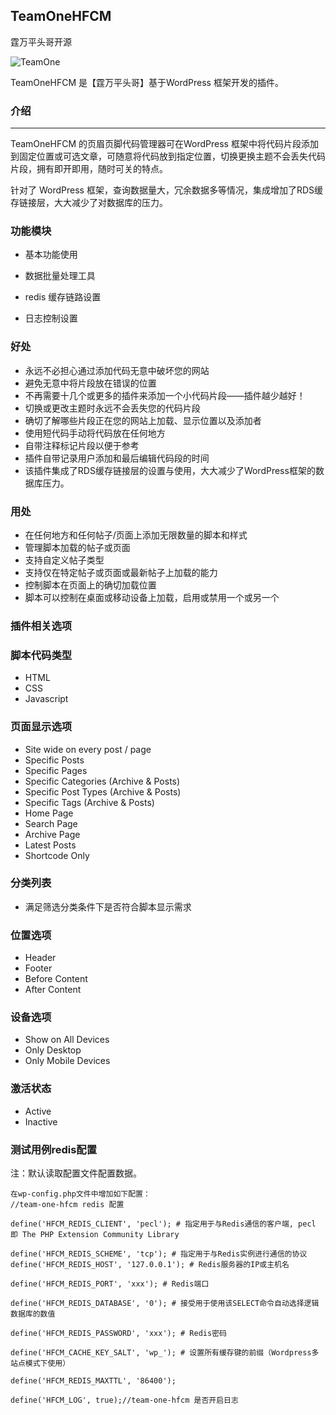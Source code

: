 ## TeamOneHFCM

霆万平头哥开源

![TeamOne](https://font.thwpmanage.com/img/teamone.jpg) 

TeamOneHFCM 是【霆万平头哥】基于WordPress 框架开发的插件。

### 介绍

***

TeamOneHFCM 的页眉页脚代码管理器可在WordPress 框架中将代码片段添加到固定位置或可选文章，可随意将代码放到指定位置，切换更换主题不会丢失代码片段，拥有即开即用，随时可关的特点。

针对了 WordPress 框架，查询数据量大，冗余数据多等情况，集成增加了RDS缓存链接层，大大减少了对数据库的压力。

### 功能模块

- 基本功能使用

- 数据批量处理工具

- redis 缓存链路设置
- 日志控制设置

### 好处

- 永远不必担心通过添加代码无意中破坏您的网站
- 避免无意中将片段放在错误的位置
- 不再需要十几个或更多的插件来添加一个小代码片段——插件越少越好！
- 切换或更改主题时永远不会丢失您的代码片段
- 确切了解哪些片段正在您的网站上加载、显示位置以及添加者
- 使用短代码手动将代码放在任何地方
- 自带注释标记片段以便于参考
- 插件自带记录用户添加和最后编辑代码段的时间
- 该插件集成了RDS缓存链接层的设置与使用，大大减少了WordPress框架的数据库压力。

### 用处

- 在任何地方和任何帖子/页面上添加无限数量的脚本和样式
- 管理脚本加载的帖子或页面
- 支持自定义帖子类型
- 支持仅在特定帖子或页面或最新帖子上加载的能力
- 控制脚本在页面上的确切加载位置
- 脚本可以控制在桌面或移动设备上加载，启用或禁用一个或另一个

### 插件相关选项

### 脚本代码类型

- HTML
- CSS
- Javascript

### 页面显示选项

- Site wide on every post / page
- Specific Posts
- Specific Pages
- Specific Categories (Archive & Posts)
- Specific Post Types (Archive & Posts)
- Specific Tags (Archive & Posts)
- Home Page
- Search Page
- Archive Page
- Latest Posts
- Shortcode Only

### 分类列表

- 满足筛选分类条件下是否符合脚本显示需求

### 位置选项

- Header
- Footer
- Before Content
- After Content

### 设备选项

- Show on All Devices
- Only Desktop
- Only Mobile Devices

### 激活状态

- Active
- Inactive

### 测试用例redis配置

注：默认读取配置文件配置数据。

```
在wp-config.php文件中增加如下配置：
//team-one-hfcm redis 配置

define('HFCM_REDIS_CLIENT', 'pecl'); # 指定用于与Redis通信的客户端, pecl 即 The PHP Extension Community Library

define('HFCM_REDIS_SCHEME', 'tcp'); # 指定用于与Redis实例进行通信的协议
define('HFCM_REDIS_HOST', '127.0.0.1'); # Redis服务器的IP或主机名

define('HFCM_REDIS_PORT', 'xxx'); # Redis端口

define('HFCM_REDIS_DATABASE', '0'); # 接受用于使用该SELECT命令自动选择逻辑数据库的数值

define('HFCM_REDIS_PASSWORD', 'xxx'); # Redis密码

define('HFCM_CACHE_KEY_SALT', 'wp_'); # 设置所有缓存键的前缀（Wordpress多站点模式下使用）

define('HFCM_REDIS_MAXTTL', '86400');

define('HFCM_LOG', true);//team-one-hfcm 是否开启日志
```
